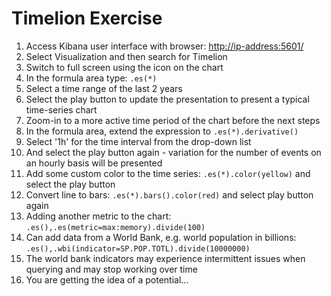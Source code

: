 # Timelion Exercise

1. Access Kibana user interface with browser: [http://ip-address:5601/](http://ip-address:5601/)
1. Select Visualization and then search for Timelion
1. Switch to full screen using the icon on the chart
1. In the formula area type: `.es(*)`
1. Select a time range of the last 2 years
1. Select the play button to update the presentation to present a typical time-series chart
1. Zoom-in to a more active time period of the chart before the next steps
1. In the formula area, extend the expression to `.es(*).derivative()`
1. Select '1h' for the time interval from the drop-down list
1. And select the play button again - variation for the number of events on an hourly basis will be presented
1. Add some custom color to the time series: `.es(*).color(yellow)` and select the play button
1. Convert line to bars: `.es(*).bars().color(red)` and select play button again
1. Adding another metric to the chart: `.es(),.es(metric=max:memory).divide(100)`
1. Can add data from a World Bank, e.g. world population in billions:
     `.es(),.wbi(indicator=SP.POP.TOTL).divide(10000000)`
1. The world bank indicators may experience intermittent issues when querying and may stop working over time
1. You are getting the idea of a potential...

